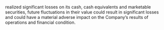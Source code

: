 realized significant losses on its cash, cash equivalents and marketable securities, future fluctuations in their value could result in
significant losses and could have a material adverse impact on the Company’s results of operations and financial condition.